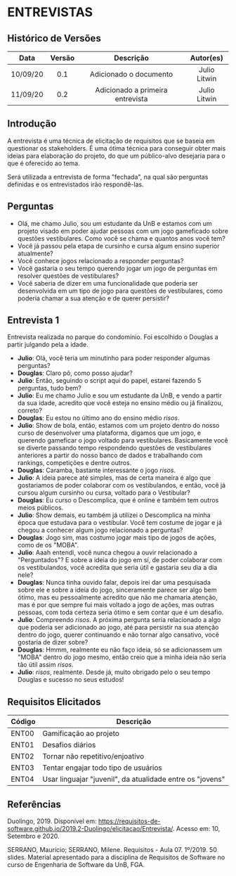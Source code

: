 # ENTREVISTAS

## Histórico de Versões

|   Data   | Versão |           Descrição           |             Autor(es)              |
|:--------:|:------:|:-----------------------------:|:----------------------------------:|
| 10/09/20 | 0.1 | Adicionado o documento | Julio Litwin |
| 11/09/20 | 0.2 | Adicionado a primeira entrevista | Julio Litwin |

## Introdução

A entrevista é uma técnica de elicitação de requisitos que se baseia em questionar os stakeholders. É uma ótima técnica para conseguir obter mais ideias para elaboração do projeto, do que um público-alvo desejaria para o que é oferecido ao tema. 

Será utilizada a entrevista de forma "fechada", na qual são perguntas definidas e os entrevistados irão respondê-las.

## Perguntas
- Olá, me chamo Julio, sou um estudante da UnB e estamos com um projeto visado em poder ajudar pessoas com um jogo gameficado sobre questões vestibulares. Como você se chama e quantos anos você tem?
- Você já passou pela etapa de cursinho e cursa algum ensino superior atualmente?
- Você conhece jogos relacionado a responder perguntas?
- Você gastaria o seu tempo querendo jogar um jogo de perguntas em resolver questões de vestibulares? 
- Você saberia de dizer em uma funcionalidade que poderia ser desenvolvida em um tipo de jogo para questões de vestibulares, como poderia chamar a sua atenção e de querer persistir?

## Entrevista 1

Entrevista realizada no parque do condomínio. Foi escolhido o Douglas a partir julgando pela a idade.

- **Julio**: Olá, você teria um minutinho para poder responder algumas perguntas?
- **Douglas**: Claro pô, como posso ajudar?
- **Julio**: Então, seguindo o script aqui do papel, estarei fazendo 5 perguntas, tudo bem?
- **Julio**: Eu me chamo Julio e sou um estudante da UnB, e vendo a partir da sua idade, acredito que você esteja no ensino médio ou já finalizou, correto?
- **Douglas**: Eu estou no último ano do ensino médio *risos*.
- **Julio**: Show de bola, então, estamos com um projeto dentro do nosso curso de desenvolver uma plataforma, digamos que um jogo, e querendo gameficar o jogo voltado para vestibulares. Basicamente você se diverte passando tempo respondendo questões de vestibulares anteriores a partir do nosso banco de dados e trabalhando com rankings, competições e dentre outros.
- **Douglas**: Caramba, bastante interessante o jogo *risos*.
- **Julio**: A ideia parece até simples, mas de certa maneira é algo que gostariamos de poder colaborar com os vestibulandos, e então, você já cursou algum cursinho ou cursa, voltado para o Vestibular?
- **Douglas**: Eu curso o Descomplica, que é online e também tem outros meios públicos.
- **Julio**: Show demais, eu também já utilizei o Descomplica na minha época que estudava para o vestibular. Você tem costume de jogar e já chegou a conhecer algum jogo relacionado a perguntas?
- **Douglas**: Jogo sim, mas costumo jogar mais tipo de jogos de ações, como de os "MOBA".
- **Julio**: Aaah entendi, você nunca chegou a ouvir relacionado a "Perguntados"? E sobre a ideia do jogo em sí, de poder colaborar com os vestibulandos, você acredita que seria útil e gastaria seu dia a dia nele?
- **Douglas**: Nunca tinha ouvido falar, depois irei dar uma pesquisada sobre ele e sobre a ideia do jogo, sinceramente parece ser algo bem ótimo, mas eu pessoalmente acredito que não me chamaria atenção, mas é por que sempre fui mais voltado a jogo de ações, mas outras pessoas, com toda certeza seria ótimo e sem contar que é um desafio.
- **Julio**: Compreendo *risos*. A próxima pergunta seria relacionado a algo que poderia ser adicionado ao jogo, até para persistir na sua atenção dentro do jogo, querer continuando e não tornar algo cansativo, você gostaria de dizer sobre?
- **Douglas**: Hmmm, realmente eu não faço ideia, só se adicionassem um "MOBA" dentro do jogo mesmo, então creio que a minha ideia não seria tão útil assim *risos*.
- **Julio**: *risos*, realmente. Desde já, muito obrigado pelo o seu tempo Douglas e sucesso no seus estudos!

## Requisitos Elicitados
| Código | Descrição |
|--------|-----------|
| ENT00 | Gamificação ao projeto | 
| ENT01 | Desafios diários | 
| ENT02 | Tornar não repetitivo/enjoativo | 
| ENT03 | Tentar engajar todo tipo de usuários | 
| ENT04 | Usar linguajar "juvenil", da atualidade entre os "jovens" | 

##  Referências
Duolingo, 2019. Disponível em: https://requisitos-de-software.github.io/2019.2-Duolingo/elicitacao/Entrevista/. Acesso em: 10, Setembro e 2020.

SERRANO, Maurício; SERRANO, Milene. Requisitos - Aula 07. 1º/2019. 50 slides. Material apresentado para a disciplina de Requisitos de Software no curso de Engenharia de Software da UnB, FGA.
